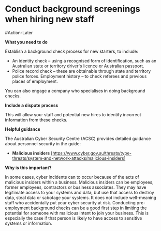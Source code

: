 # Conduct background screenings when hiring new staff

#Action-Later 

**What you need to do**

Establish a background check process for new starters, to include:

- An identity check – using a recognised form of identification, such as an Australian state or territory driver's licence or Australian passport.
- Police record check – these are obtainable through state and territory police forces. Employment history – to check referees and previous places of employment.

You can also engage a company who specialises in doing background checks.

**Include a dispute process**

This will allow your staff and potential new hires to identify incorrect information from these checks.

**Helpful guidance**

The Australian Cyber Security Centre (ACSC) provides detailed guidance about personnel security in the guide:

- **Malicious insiders** [https://www.cyber.gov.au/threats/type-threats/system-and-network-attacks/malicious-insiders]

**Why is this important?**

In some cases, cyber incidents can to occur because of the acts of malicious insiders within a business. Malicious insiders can be employees, former employees, contractors or business associates. They may have legitimate access to your systems and data, but use that access to destroy data, steal data or sabotage your systems. It does not include well-meaning staff who accidentally put your cyber security at risk. Conducting pre-employment background checks can be a good first step in limiting the potential for someone with malicious intent to join your business. This is especially the case if that person is likely to have access to sensitive systems or information.